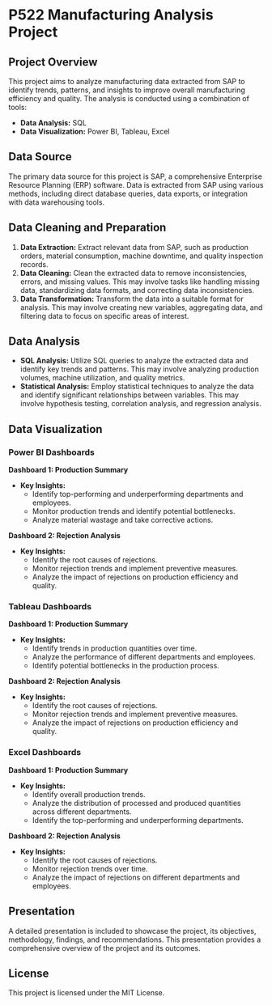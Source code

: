 # P522 Manufacturing Analysis Project

## Project Overview

This project aims to analyze manufacturing data extracted from SAP to identify trends, patterns, and insights to improve overall manufacturing efficiency and quality. The analysis is conducted using a combination of tools:

* **Data Analysis:** SQL
* **Data Visualization:** Power BI, Tableau, Excel

## Data Source

The primary data source for this project is SAP, a comprehensive Enterprise Resource Planning (ERP) software. Data is extracted from SAP using various methods, including direct database queries, data exports, or integration with data warehousing tools.

## Data Cleaning and Preparation

1. **Data Extraction:** Extract relevant data from SAP, such as production orders, material consumption, machine downtime, and quality inspection records.
2. **Data Cleaning:** Clean the extracted data to remove inconsistencies, errors, and missing values. This may involve tasks like handling missing data, standardizing data formats, and correcting data inconsistencies.
3. **Data Transformation:** Transform the data into a suitable format for analysis. This may involve creating new variables, aggregating data, and filtering data to focus on specific areas of interest.

## Data Analysis

* **SQL Analysis:** Utilize SQL queries to analyze the extracted data and identify key trends and patterns. This may involve analyzing production volumes, machine utilization, and quality metrics.
* **Statistical Analysis:** Employ statistical techniques to analyze the data and identify significant relationships between variables. This may involve hypothesis testing, correlation analysis, and regression analysis.

## Data Visualization

### Power BI Dashboards

**Dashboard 1: Production Summary**
* **Key Insights:**
    * Identify top-performing and underperforming departments and employees.
    * Monitor production trends and identify potential bottlenecks.
    * Analyze material wastage and take corrective actions.

**Dashboard 2: Rejection Analysis**
* **Key Insights:**
    * Identify the root causes of rejections.
    * Monitor rejection trends and implement preventive measures.
    * Analyze the impact of rejections on production efficiency and quality.

### Tableau Dashboards

**Dashboard 1: Production Summary**
* **Key Insights:**
    * Identify trends in production quantities over time.
    * Analyze the performance of different departments and employees.
    * Identify potential bottlenecks in the production process.

**Dashboard 2: Rejection Analysis**
* **Key Insights:**
    * Identify the root causes of rejections.
    * Monitor rejection trends and implement preventive measures.
    * Analyze the impact of rejections on production efficiency and quality.

### Excel Dashboards

**Dashboard 1: Production Summary**
* **Key Insights:**
    * Identify overall production trends.
    * Analyze the distribution of processed and produced quantities across different departments.
    * Identify the top-performing and underperforming departments.

**Dashboard 2: Rejection Analysis**
* **Key Insights:**
    * Identify the root causes of rejections.
    * Monitor rejection trends over time.
    * Analyze the impact of rejections on different departments and employees.

## Presentation

A detailed presentation is included to showcase the project, its objectives, methodology, findings, and recommendations. This presentation provides a comprehensive overview of the project and its outcomes.

## License

This project is licensed under the MIT License. 

